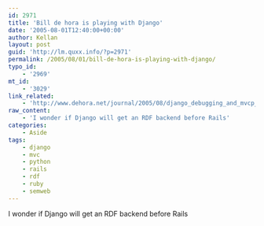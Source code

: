 ```yaml
---
id: 2971
title: 'Bill de hora is playing with Django'
date: '2005-08-01T12:40:00+00:00'
author: Kellan
layout: post
guid: 'http://lm.quxx.info/?p=2971'
permalink: /2005/08/01/bill-de-hora-is-playing-with-django/
typo_id:
    - '2969'
mt_id:
    - '3029'
link_related:
    - 'http://www.dehora.net/journal/2005/08/django_debugging_and_mvcp_frameworks.html'
raw_content:
    - 'I wonder if Django will get an RDF backend before Rails'
categories:
    - Aside
tags:
    - django
    - mvc
    - python
    - rails
    - rdf
    - ruby
    - semweb
---
```


I wonder if Django will get an RDF backend before Rails